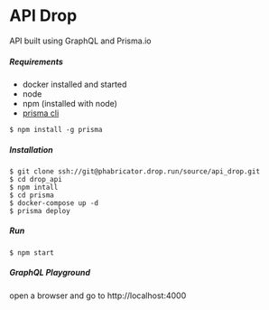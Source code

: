 # API Drop
API built using GraphQL and Prisma.io

##### Requirements
 - docker installed and started
 - node
 - npm (installed with node)
 - [prisma cli](https://www.prisma.io/docs/prisma-cli-and-configuration/using-the-prisma-cli-alx4/)
```
$ npm install -g prisma
```

##### Installation
```
$ git clone ssh://git@phabricator.drop.run/source/api_drop.git
$ cd drop_api
$ npm intall
$ cd prisma
$ docker-compose up -d
$ prisma deploy
```

##### Run
```
$ npm start
```

##### GraphQL Playground
open a browser and go to http://localhost:4000
